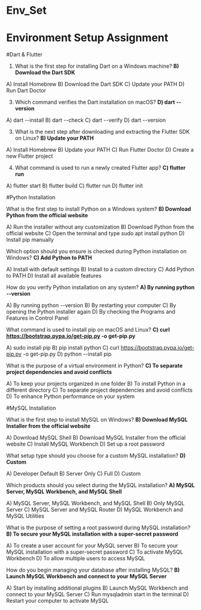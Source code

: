 # Env_Set

# Environment Setup Assignment

#Dart & Flutter

1. What is the first step for installing Dart on a Windows machine?
**B) Download the Dart SDK**

A) Install Homebrew
B) Download the Dart SDK
C) Update your PATH
D) Run Dart Doctor


3. Which command verifies the Dart installation on macOS?
**D) dart --version**

A) dart --install
B) dart --check
C) dart --verify
D) dart --version


3. What is the next step after downloading and extracting the Flutter SDK on Linux?
**B) Update your PATH**

A) Install Homebrew
B) Update your PATH
C) Run Flutter Doctor
D) Create a new Flutter project


4. What command is used to run a newly created Flutter app?
**C) flutter run**

A) flutter start
B) flutter build
C) flutter run
D) flutter init


#Python Installation

What is the first step to install Python on a Windows system?
**B) Download Python from the official website**

A) Run the installer without any customization
B) Download Python from the official website
C) Open the terminal and type sudo apt install python
D) Install pip manually

Which option should you ensure is checked during Python installation on Windows?
**C) Add Python to PATH**

A) Install with default settings
B) Install to a custom directory
C) Add Python to PATH
D) Install all available features

How do you verify Python installation on any system?
**A) By running python --version**

A) By running python --version
B) By restarting your computer
C) By opening the Python installer again
D) By checking the Programs and Features in Control Panel

What command is used to install pip on macOS and Linux?
**C) curl https://bootstrap.pypa.io/get-pip.py -o get-pip.py**

A) sudo install pip
B) pip install python
C) curl https://bootstrap.pypa.io/get-pip.py -o get-pip.py
D) python --install pip

What is the purpose of a virtual environment in Python?
**C) To separate project dependencies and avoid conflicts**

A) To keep your projects organized in one folder
B) To install Python in a different directory
C) To separate project dependencies and avoid conflicts
D) To enhance Python performance on your system

#MySQL Installation

What is the first step to install MySQL on Windows?
**B) Download MySQL Installer from the official website**

A) Download MySQL Shell
B) Download MySQL Installer from the official website
C) Install MySQL Workbench
D) Set up a root password

What setup type should you choose for a custom MySQL installation?
**D) Custom**

A) Developer Default
B) Server Only
C) Full
D) Custom

Which products should you select during the MySQL installation?
**A) MySQL Server, MySQL Workbench, and MySQL Shell**

A) MySQL Server, MySQL Workbench, and MySQL Shell
B) Only MySQL Server
C) MySQL Server and MySQL Router
D) MySQL Workbench and MySQL Utilities

What is the purpose of setting a root password during MySQL installation?
**B) To secure your MySQL installation with a super-secret password**

A) To create a user account for your MySQL server
B) To secure your MySQL installation with a super-secret password
C) To activate MySQL Workbench
D) To allow multiple users to access MySQL

How do you begin managing your database after installing MySQL?
**B) Launch MySQL Workbench and connect to your MySQL Server**

A) Start by installing additional plugins
B) Launch MySQL Workbench and connect to your MySQL Server
C) Run mysqladmin start in the terminal
D) Restart your computer to activate MySQL

